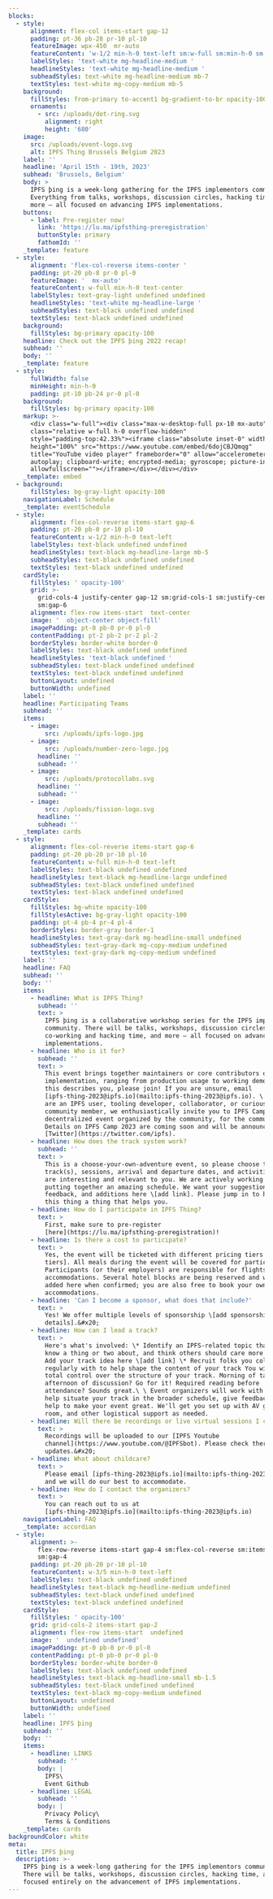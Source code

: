 ```yaml
---
blocks:
  - style:
      alignment: flex-col items-start gap-12
      padding: pt-36 pb-28 pr-10 pl-10
      featureImage: wpx-450  mr-auto
      featureContent: 'w-1/2 min-h-0 text-left sm:w-full sm:min-h-0 sm:text-left'
      labelStyles: 'text-white mg-headline-medium '
      headlineStyles: 'text-white mg-headline-medium '
      subheadStyles: text-white mg-headline-medium mb-7
      textStyles: text-white mg-copy-medium mb-5
    background:
      fillStyles: from-primary to-accent1 bg-gradient-to-br opacity-100
      ornaments:
        - src: /uploads/dot-ring.svg
          alignment: right
          height: '680'
    image:
      src: /uploads/event-logo.svg
      alt: IPFS Thing Brussels Belgium 2023
    label: ''
    headline: 'April 15th - 19th, 2023'
    subhead: 'Brussels, Belgium'
    body: >
      IPFS þing is a week-long gathering for the IPFS implementors community.
      Everything from talks, workshops, discussion circles, hacking time, and
      more — all focused on advancing IPFS implementations.
    buttons:
      - label: Pre-register now!
        link: 'https://lu.ma/ipfsthing-preregistration'
        buttonStyle: primary
        fathomId: ''
    _template: feature
  - style:
      alignment: 'flex-col-reverse items-center '
      padding: pt-20 pb-8 pr-0 pl-0
      featureImage: '  mx-auto'
      featureContent: w-full min-h-0 text-center
      labelStyles: text-gray-light undefined undefined
      headlineStyles: 'text-white mg-headline-large '
      subheadStyles: text-black undefined undefined
      textStyles: text-black undefined undefined
    background:
      fillStyles: bg-primary opacity-100
    headline: Check out the IPFS þing 2022 recap!
    subhead: ''
    body: ''
    _template: feature
  - style:
      fullWidth: false
      minHeight: min-h-0
      padding: pt-10 pb-24 pr-0 pl-0
    background:
      fillStyles: bg-primary opacity-100
    markup: >-
      <div class="w-full"><div class="max-w-desktop-full px-10 mx-auto"><div
      class="relative w-full h-0 overflow-hidden"
      style="padding-top:42.33%"><iframe class="absolute inset-0" width="100%"
      height="100%" src="https://www.youtube.com/embed/6dojCBJQmqg"
      title="YouTube video player" frameborder="0" allow="accelerometer;
      autoplay; clipboard-write; encrypted-media; gyroscope; picture-in-picture"
      allowfullscreen=""></iframe></div></div></div>
    _template: embed
  - background:
      fillStyles: bg-gray-light opacity-100
    navigationLabel: Schedule
    _template: eventSchedule
  - style:
      alignment: flex-col-reverse items-start gap-6
      padding: pt-20 pb-0 pr-10 pl-10
      featureContent: w-1/2 min-h-0 text-left
      labelStyles: text-black undefined undefined
      headlineStyles: text-black mg-headline-large mb-5
      subheadStyles: text-black undefined undefined
      textStyles: text-black undefined undefined
    cardStyle:
      fillStyles: ' opacity-100'
      grid: >-
        grid-cols-4 justify-center gap-12 sm:grid-cols-1 sm:justify-center
        sm:gap-6
      alignment: flex-row items-start  text-center
      image: '  object-center object-fill'
      imagePadding: pt-0 pb-0 pr-0 pl-0
      contentPadding: pt-2 pb-2 pr-2 pl-2
      borderStyles: border-white border-0
      labelStyles: text-black undefined undefined
      headlineStyles: 'text-black undefined '
      subheadStyles: text-black undefined undefined
      textStyles: text-black undefined undefined
      buttonLayout: undefined
      buttonWidth: undefined
    label: ''
    headline: Participating Teams
    subhead: ''
    items:
      - image:
          src: /uploads/ipfs-logo.jpg
      - image:
          src: /uploads/number-zero-logo.jpg
        headline: ''
        subhead: ''
      - image:
          src: /uploads/protocollabs.svg
        headline: ''
        subhead: ''
      - image:
          src: /uploads/fission-logo.svg
        headline: ''
        subhead: ''
    _template: cards
  - style:
      alignment: flex-col-reverse items-start gap-6
      padding: pt-20 pb-20 pr-10 pl-10
      featureContent: w-full min-h-0 text-left
      labelStyles: text-black undefined undefined
      headlineStyles: text-black mg-headline-large undefined
      subheadStyles: text-black undefined undefined
      textStyles: text-black undefined undefined
    cardStyle:
      fillStyles: bg-white opacity-100
      fillStylesActive: bg-gray-light opacity-100
      padding: pt-4 pb-4 pr-4 pl-4
      borderStyles: border-gray border-1
      headlineStyles: text-gray-dark mg-headline-small undefined
      subheadStyles: text-gray-dark mg-copy-medium undefined
      textStyles: text-gray-dark mg-copy-medium undefined
    label: ''
    headline: FAQ
    subhead: ''
    body: ''
    items:
      - headline: What is IPFS Thing?
        subhead: ''
        text: >
          IPFS þing is a collaborative workshop series for the IPFS implementors
          community. There will be talks, workshops, discussion circles,
          co-working and hacking time, and more — all focused on advancing IPFS
          implementations.
      - headline: Who is it for?
        subhead: ''
        text: >
          This event brings together maintainers or core contributors of an IPFS
          implementation, ranging from production usage to working demos. If
          this describes you, please join! If you are unsure, email
          [ipfs-thing-2023@ipfs.io](mailto:ipfs-thing-2023@ipfs.io). \ \ If you
          are an IPFS user, tooling developer, collaborator, or curious
          community member, we enthusiastically invite you to IPFS Camp, an epic
          decentralized event organized by the community, for the community. \ \
          Details on IPFS Camp 2023 are coming soon and will be announced on
          [Twitter](https://twitter.com/ipfs).
      - headline: How does the track system work?
        subhead: ''
        text: >
          This is a choose-your-own-adventure event, so please choose the
          track(s), sessions, arrival and departure dates, and activities that
          are interesting and relevant to you. We are actively working on
          putting together an amazing schedule. We want your suggestions,
          feedback, and additions here \[add link]. Please jump in to help make
          this thing a thing that helps you.
      - headline: How do I participate in IPFS Thing?
        text: >
          First, make sure to pre-register
          [here](https://lu.ma/ipfsthing-preregistration)!
      - headline: Is there a cost to participate?
        text: >
          Yes, the event will be ticketed with different pricing tiers \[add
          tiers]. All meals during the event will be covered for participants.
          Participants (or their employers) are responsible for flights and
          accommodations. Several hotel blocks are being reserved and will be
          added here when confirmed; you are also free to book your own
          accommodations.
      - headline: 'Can I become a sponsor, what does that include?'
        text: >
          Yes! We offer multiple levels of sponsorship \[add sponsorship
          details].&#x20;
      - headline: How can I lead a track?
        text: >
          Here's what's involved: \* Identify an IPFS-related topic that you
          know a thing or two about, and think others should care more about \*
          Add your track idea here \[add link] \* Recruit folks you collaborate
          regularly with to help shape the content of your track You will have
          total control over the structure of your track. Morning of talks &
          afternoon of discussion? Go for it! Required reading before
          attendance? Sounds great.\ \ Event organizers will work with you to
          help situate your track in the broader schedule, give feedback, and
          help to make your event great. We'll get you set up with AV gear, a
          room, and other logistical support as needed.
      - headline: Will there be recordings or live virtual sessions I can attend?
        text: >
          Recordings will be uploaded to our [IPFS Youtube
          channel](https://www.youtube.com/@IPFSbot). Please check there for any
          updates.&#x20;
      - headline: What about childcare?
        text: >
          Please email [ipfs-thing-2023@ipfs.io](mailto:ipfs-thing-2023@ipfs.io)
          and we will do our best to accommodate.
      - headline: How do I contact the organizers?
        text: >
          You can reach out to us at
          [ipfs-thing-2023@ipfs.io](mailto:ipfs-thing-2023@ipfs.io)
    navigationLabel: FAQ
    _template: accordian
  - style:
      alignment: >-
        flex-row-reverse items-start gap-4 sm:flex-col-reverse sm:items-start
        sm:gap-4
      padding: pt-20 pb-20 pr-10 pl-10
      featureContent: w-3/5 min-h-0 text-left
      labelStyles: text-black undefined undefined
      headlineStyles: text-black mg-headline-medium undefined
      subheadStyles: text-black undefined undefined
      textStyles: text-black undefined undefined
    cardStyle:
      fillStyles: ' opacity-100'
      grid: grid-cols-2 items-start gap-2
      alignment: flex-row items-start  undefined
      image: '  undefined undefined'
      imagePadding: pt-0 pb-0 pr-0 pl-0
      contentPadding: pt-0 pb-0 pr-0 pl-0
      borderStyles: border-white border-0
      labelStyles: text-black undefined undefined
      headlineStyles: text-black mg-headline-small mb-1.5
      subheadStyles: text-black undefined undefined
      textStyles: text-black mg-copy-medium undefined
      buttonLayout: undefined
      buttonWidth: undefined
    label: ''
    headline: IPFS þing
    subhead: ''
    body: ''
    items:
      - headline: LINKS
        subhead: ''
        body: |
          IPFS\
          Event Github
      - headline: LEGAL
        subhead: ''
        body: |
          Privacy Policy\
          Terms & Conditions
    _template: cards
backgroundColor: white
meta:
  title: IPFS þing
  description: >-
    IPFS þing is a week-long gathering for the IPFS implementors community.
    There will be talks, workshops, discussion circles, hacking time, and more
    focused entirely on the advancement of IPFS implementations.
---
```





